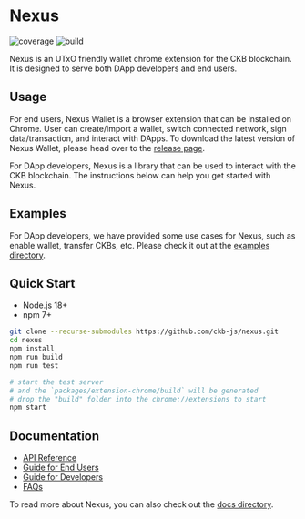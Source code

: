 # Nexus

![coverage](https://img.shields.io/codecov/c/github/ckb-js/nexus)
![build](https://img.shields.io/github/actions/workflow/status/ckb-js/nexus/test.yaml)

Nexus is an UTxO friendly wallet chrome extension for the CKB blockchain. It is designed to serve both DApp developers and end users.

## Usage

For end users, Nexus Wallet is a browser extension that can be installed on Chrome. User can create/import a wallet, switch connected network, sign data/transaction, and interact with DApps. To download the latest version of Nexus Wallet, please head over to the [release page](https://github.com/ckb-js/nexus/releases).

For DApp developers, Nexus is a library that can be used to interact with the CKB blockchain. The instructions below can help you get started with Nexus.

## Examples

For DApp developers, we have provided some use cases for Nexus, such as enable wallet, transfer CKBs, etc. Please check it out at the [examples directory](https://github.com/ckb-js/nexus/tree/main/examples).

## Quick Start

- Node.js 18+
- npm 7+

```sh
git clone --recurse-submodules https://github.com/ckb-js/nexus.git
cd nexus
npm install
npm run build
npm run test

# start the test server
# and the `packages/extension-chrome/build` will be generated
# drop the "build" folder into the chrome://extensions to start
npm start
```

## Documentation

- [API Reference](https://github.com/ckb-js/nexus/blob/main/docs/rpc.md)
- [Guide for End Users](https://github.com/ckb-js/nexus/blob/main/docs/user-guide.md)
- [Guide for Developers](https://github.com/ckb-js/nexus/blob/main/docs/get-started.md)
- [FAQs](https://github.com/ckb-js/nexus/blob/main/docs/faq.md)

To read more about Nexus, you can also check out the [docs directory](https://github.com/ckb-js/nexus/blob/main/docs).
